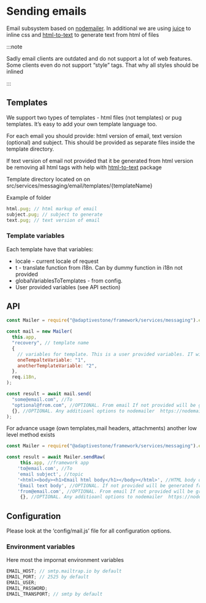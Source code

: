 # Sending emails

Email subsystem based on  [nodemailer](https://github.com/nodemailer/nodemailer). In additional we are using [juice](https://www.npmjs.com/package/juice) to inline css and [html-to-text](https://www.npmjs.com/package/html-to-text) to generate text from html of files

:::note

Sadly email clients are outdated and do not support a lot of web features. Some clients even do not support “style” tags. That why all styles should be  inlined

:::

## Templates

We support two types of templates - html files (not templates) or pug templates. It’s easy to add your own template language too.

For each email you should provide: html version of email, text version (optional) and subject. This should be provided as separate files inside the template directory. 

If text version of email not provided that it be generated from html version be removing all html tags with help with [html-to-text](https://www.npmjs.com/package/html-to-text) package 

Template directory located on on src/services/messaging/email/templates/{templateName}

Example of folder

```js
html.pug; // html markup of email
subject.pug; // subject to generate
text.pug; // text version of email
```

### Template variables

Each template have that variables:
- locale - current locale of request 
- t - translate function from i18n. Can by dummy function in i18n not provided
- globalVariablesToTemplates - from config. 
- User provided variables (see API section)


## API

```js
const Mailer = require("@adaptivestone/framework/services/messaging").email;

const mail = new Mailer(
  this.app,
  "recovery", // template name
  {
    // variables for template. This is a user provided variables. IT will be merged to default variables 
    oneTempalteVariable: "1",
    anotherTemplateVariable: "2",
  },
  req.i18n,
);

const result = await mail.send(
  "some@email.com", //To
  "optional@from.com", //OPTIONAL. From email If not provided will be grabbed from config
  {}, //OPTIONAL. Any additioanl options to nodemailer  https://nodemailer.com/message/
);
```

For advance usage (own templates,mail headers, attachments) another low level method exists 
```js
const Mailer = require("@adaptivestone/framework/services/messaging").email;

const result = await Mailer.sendRaw(
     this.app, //framework app
    'to@email.com', //To
    'email subject', //topic
    '<html><body><h1>Email html body</h1></body></html>', //HTML body of email
    'Email text body', //OPTIONAL. If not provided will be generated from html string
    'from@email.com', //OPTIONAL. From email If not provided will be grabbed from config
     {}, //OPTIONAL. Any additioanl options to nodemailer  https://nodemailer.com/message/

```


## Configuration

Please look at the ‘config/mail.js’ file for all configuration options.

### Environment variables

Here most the impornat environment variables

```js
EMAIL_HOST; // smtp.mailtrap.io by default
EMAIL_PORT; // 2525 by default
EMAIL_USER;
EMAIL_PASSWORD;
EMAIL_TRANSPORT; // smtp by default
```
